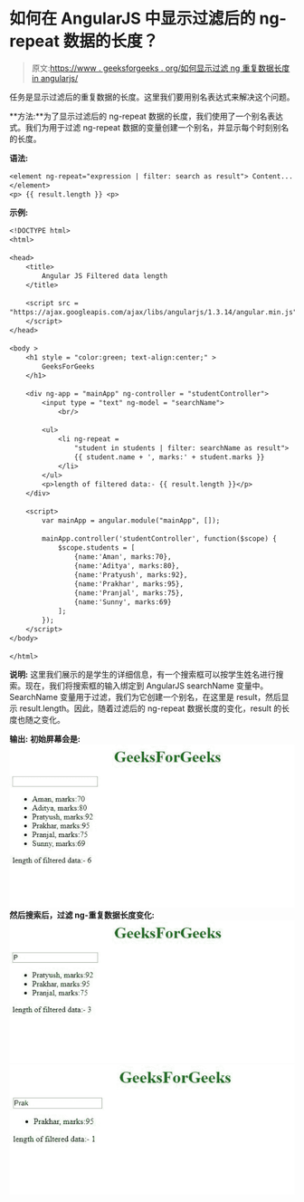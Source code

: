# 如何在 AngularJS 中显示过滤后的 ng-repeat 数据的长度？

> 原文:[https://www . geeksforgeeks . org/如何显示过滤 ng 重复数据长度 in angularjs/](https://www.geeksforgeeks.org/how-to-display-length-of-filtered-ng-repeat-data-in-angularjs/)

任务是显示过滤后的重复数据的长度。这里我们要用别名表达式来解决这个问题。

**方法:**为了显示过滤后的 ng-repeat 数据的长度，我们使用了一个别名表达式。我们为用于过滤 ng-repeat 数据的变量创建一个别名，并显示每个时刻别名的长度。

**语法:**

```
<element ng-repeat="expression | filter: search as result"> Content... </element>
<p> {{ result.length }} <p>

```

**示例:**

```
<!DOCTYPE html>
<html>

<head>
    <title>
        Angular JS Filtered data length
    </title>

    <script src = 
"https://ajax.googleapis.com/ajax/libs/angularjs/1.3.14/angular.min.js">
    </script>
</head>

<body > 
    <h1 style = "color:green; text-align:center;" > 
        GeeksForGeeks 
    </h1> 

    <div ng-app = "mainApp" ng-controller = "studentController">
        <input type = "text" ng-model = "searchName">
            <br/>

        <ul>
            <li ng-repeat = 
                "student in students | filter: searchName as result">
                {{ student.name + ', marks:' + student.marks }}
            </li>
        </ul>
        <p>length of filtered data:- {{ result.length }}</p>
    </div>

    <script>
        var mainApp = angular.module("mainApp", []);

        mainApp.controller('studentController', function($scope) {
            $scope.students = [
                {name:'Aman', marks:70},
                {name:'Aditya', marks:80},
                {name:'Pratyush', marks:92},
                {name:'Prakhar', marks:95},
                {name:'Pranjal', marks:75},
                {name:'Sunny', marks:69}
            ];
        });
    </script>
</body>

</html>
```

**说明:**
这里我们展示的是学生的详细信息，有一个搜索框可以按学生姓名进行搜索。现在，我们将搜索框的输入绑定到 AngularJS searchName 变量中。SearchName 变量用于过滤，我们为它创建一个别名，在这里是 result，然后显示 result.length。因此，随着过滤后的 ng-repeat 数据长度的变化，result 的长度也随之变化。

**输出:**
**初始屏幕会是:**
![](img/267c468ce808c00109c66d1d71f0d2cd.png)
**然后搜索后，过滤 ng-重复数据长度变化:**
![](img/e656ccd219d9d9e7f114be780c3e563c.png)
![](img/9f060244414b996431b02af3712605d1.png)